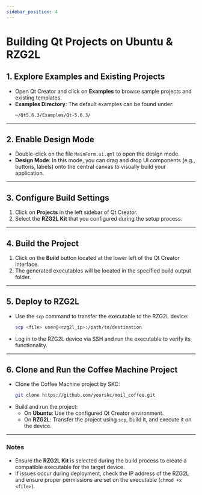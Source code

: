 ```yaml
---
sidebar_position: 4
---
```

# Building Qt Projects on Ubuntu & RZG2L

## 1. Explore Examples and Existing Projects
- Open Qt Creator and click on **Examples** to browse sample projects and existing templates. 
- **Examples Directory**: The default examples can be found under:
  ```bash
  ~/Qt5.6.3/Examples/Qt-5.6.3/
  ```

---

## 2. Enable Design Mode
- Double-click on the file `MainForm.ui.qml` to open the design mode.
- **Design Mode**: In this mode, you can drag and drop UI components (e.g., buttons, labels) onto the central canvas to visually build your application.

---

## 3. Configure Build Settings
1. Click on **Projects** in the left sidebar of Qt Creator.
2. Select the **RZG2L Kit** that you configured during the setup process.

---

## 4. Build the Project
1. Click on the **Build** button located at the lower left of the Qt Creator interface.
2. The generated executables will be located in the specified build output folder.

---

## 5. Deploy to RZG2L
- Use the `scp` command to transfer the executable to the RZG2L device:
  ```bash
  scp <file> user@<rzg2l_ip>:/path/to/destination
  ```
- Log in to the RZG2L device via SSH and run the executable to verify its functionality.

---

## 6. Clone and Run the Coffee Machine Project
- Clone the Coffee Machine project by SKC:
  ```bash
  git clone https://github.com/yourskc/moil_coffee.git
  ```
- Build and run the project:
  - On **Ubuntu**: Use the configured Qt Creator environment.
  - On **RZG2L**: Transfer the project using `scp`, build it, and execute it on the device.

---

### Notes
- Ensure the **RZG2L Kit** is selected during the build process to create a compatible executable for the target device.
- If issues occur during deployment, check the IP address of the RZG2L and ensure proper permissions are set on the executable (`chmod +x <file>`).
